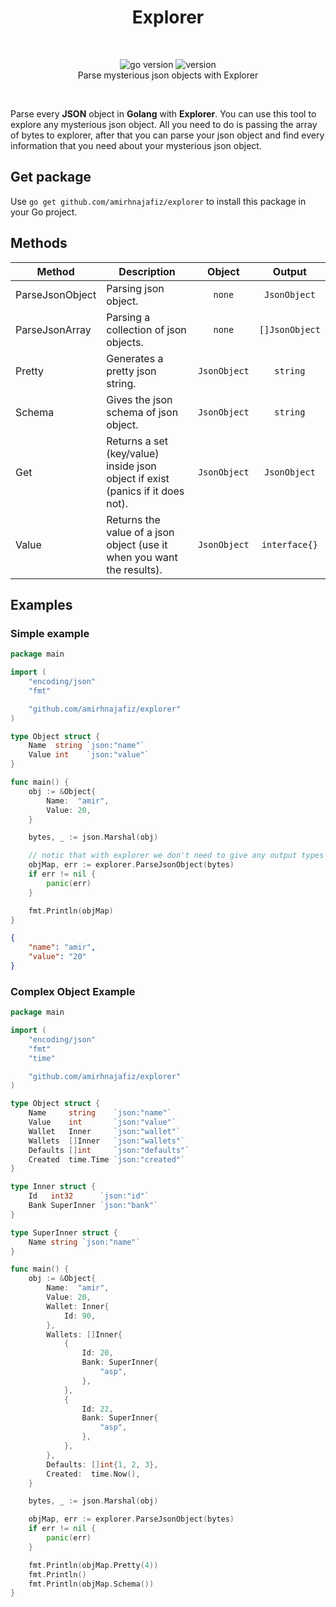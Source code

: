 <h1 align="center">
  Explorer
</h1>

<br />

<p align="center">
    <img src="https://img.shields.io/badge/Go-1.19-00ADD8?style=for-the-badge&logo=go" alt="go version" />
    <img src="https://img.shields.io/badge/Version-0.1.0-001122?style=for-the-badge&logo=github" alt="version" /><br />
    Parse mysterious json objects with Explorer
</p>

<br />

Parse every **JSON** object in **Golang** with **Explorer**. You can use
this tool to explore any mysterious json object. All you need to do is passing
the array of bytes to explorer, after that you can parse your json object and
find every information that you need about your mysterious json object.

## Get package

Use ```go get github.com/amirhnajafiz/explorer``` to install this package 
in your Go project.

## Methods

| Method          | Description                                                                    |      Object      |       Output       |
|-----------------|--------------------------------------------------------------------------------|:----------------:|:------------------:|
| ParseJsonObject | Parsing json object.                                                           |    ```none```    |  ```JsonObject```  |
| ParseJsonArray  | Parsing a collection of json objects.                                          |    ```none```    | ```[]JsonObject``` |
| Pretty          | Generates a pretty json string.                                                | ```JsonObject``` |    ```string```    |
| Schema          | Gives the json schema of json object.                                          | ```JsonObject``` |    ```string```    |
| Get             | Returns a set (key/value) inside json object if exist (panics if it does not). | ```JsonObject``` |  ```JsonObject```  |
| Value           | Returns the value of a json object (use it when you want the results).         | ```JsonObject``` | ```interface{}```  |

## Examples

### Simple example

```go
package main

import (
	"encoding/json"
	"fmt"

	"github.com/amirhnajafiz/explorer"
)

type Object struct {
	Name  string `json:"name"`
	Value int    `json:"value"`
}

func main() {
	obj := &Object{
		Name:  "amir",
		Value: 20,
	}

	bytes, _ := json.Marshal(obj)

	// notic that with explorer we don't need to give any output types
	objMap, err := explorer.ParseJsonObject(bytes)
	if err != nil {
		panic(err)
	}

	fmt.Println(objMap)
}
```

```json
{
	"name": "amir",
	"value": "20"
}
```

### Complex Object Example

```go
package main

import (
	"encoding/json"
	"fmt"
	"time"

	"github.com/amirhnajafiz/explorer"
)

type Object struct {
	Name     string    `json:"name"`
	Value    int       `json:"value"`
	Wallet   Inner     `json:"wallet"`
	Wallets  []Inner   `json:"wallets"`
	Defaults []int     `json:"defaults"`
	Created  time.Time `json:"created"`
}

type Inner struct {
	Id   int32      `json:"id"`
	Bank SuperInner `json:"bank"`
}

type SuperInner struct {
	Name string `json:"name"`
}

func main() {
	obj := &Object{
		Name:  "amir",
		Value: 20,
		Wallet: Inner{
			Id: 90,
		},
		Wallets: []Inner{
			{
				Id: 20,
				Bank: SuperInner{
					"asp",
				},
			},
			{
				Id: 22,
				Bank: SuperInner{
					"asp",
				},
			},
		},
		Defaults: []int{1, 2, 3},
		Created:  time.Now(),
	}

	bytes, _ := json.Marshal(obj)

	objMap, err := explorer.ParseJsonObject(bytes)
	if err != nil {
		panic(err)
	}

	fmt.Println(objMap.Pretty(4))
	fmt.Println()
	fmt.Println(objMap.Schema())
}
```
